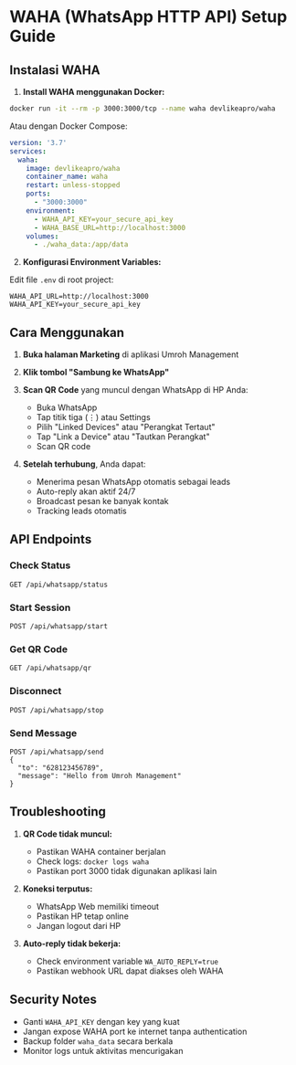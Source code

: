 # WAHA (WhatsApp HTTP API) Setup Guide

## Instalasi WAHA

1. **Install WAHA menggunakan Docker:**
```bash
docker run -it --rm -p 3000:3000/tcp --name waha devlikeapro/waha
```

Atau dengan Docker Compose:
```yaml
version: '3.7'
services:
  waha:
    image: devlikeapro/waha
    container_name: waha
    restart: unless-stopped
    ports:
      - "3000:3000"
    environment:
      - WAHA_API_KEY=your_secure_api_key
      - WAHA_BASE_URL=http://localhost:3000
    volumes:
      - ./waha_data:/app/data
```

2. **Konfigurasi Environment Variables:**

Edit file `.env` di root project:
```
WAHA_API_URL=http://localhost:3000
WAHA_API_KEY=your_secure_api_key
```

## Cara Menggunakan

1. **Buka halaman Marketing** di aplikasi Umroh Management
2. **Klik tombol "Sambung ke WhatsApp"**
3. **Scan QR Code** yang muncul dengan WhatsApp di HP Anda:
   - Buka WhatsApp
   - Tap titik tiga (⋮) atau Settings
   - Pilih "Linked Devices" atau "Perangkat Tertaut"
   - Tap "Link a Device" atau "Tautkan Perangkat"
   - Scan QR code

4. **Setelah terhubung**, Anda dapat:
   - Menerima pesan WhatsApp otomatis sebagai leads
   - Auto-reply akan aktif 24/7
   - Broadcast pesan ke banyak kontak
   - Tracking leads otomatis

## API Endpoints

### Check Status
```
GET /api/whatsapp/status
```

### Start Session
```
POST /api/whatsapp/start
```

### Get QR Code
```
GET /api/whatsapp/qr
```

### Disconnect
```
POST /api/whatsapp/stop
```

### Send Message
```
POST /api/whatsapp/send
{
  "to": "628123456789",
  "message": "Hello from Umroh Management"
}
```

## Troubleshooting

1. **QR Code tidak muncul:**
   - Pastikan WAHA container berjalan
   - Check logs: `docker logs waha`
   - Pastikan port 3000 tidak digunakan aplikasi lain

2. **Koneksi terputus:**
   - WhatsApp Web memiliki timeout
   - Pastikan HP tetap online
   - Jangan logout dari HP

3. **Auto-reply tidak bekerja:**
   - Check environment variable `WA_AUTO_REPLY=true`
   - Pastikan webhook URL dapat diakses oleh WAHA

## Security Notes

- Ganti `WAHA_API_KEY` dengan key yang kuat
- Jangan expose WAHA port ke internet tanpa authentication
- Backup folder `waha_data` secara berkala
- Monitor logs untuk aktivitas mencurigakan